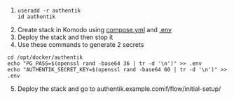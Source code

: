 1. ```
   useradd -r authentik
   id authentik
   ```
2. Create stack in Komodo using [compose.yml](https://github.com/platnub/titan-server/blob/main/docker/containers/authentik/compose.yml) and [.env](https://github.com/platnub/titan-server/blob/main/docker/containers/authentik/.env)
3. Deploy the stack and then stop it
4. Use these commands to generate 2 secrets
```
cd /opt/docker/authentik
echo "PG_PASS=$(openssl rand -base64 36 | tr -d '\n')" >> .env
echo "AUTHENTIK_SECRET_KEY=$(openssl rand -base64 60 | tr -d '\n')" >> .env
```
5. Deploy the stack and go to authentik.example.comif/flow/initial-setup/
